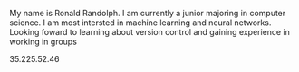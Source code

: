 My name is Ronald Randolph.
I am currently a junior majoring in computer science.
I am most intersted in machine learning and neural networks.
Looking foward to learning about version control and gaining experience in working in groups

35.225.52.46
